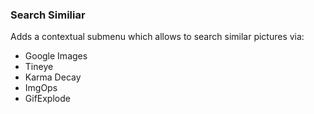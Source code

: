 ### Search Similiar

Adds a contextual submenu which allows to search similar pictures via:
- Google Images
- Tineye
- Karma Decay
- ImgOps
- GifExplode
